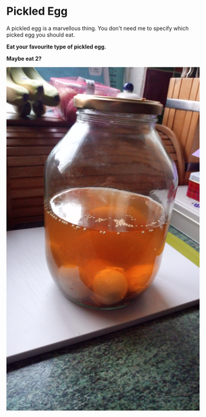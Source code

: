 # Pickled Egg

A pickled egg is a marvellous thing. You don't need me to specify which picked egg you should eat.

**Eat your favourite type of pickled egg.**

**Maybe eat 2?**

![Pickled Eggs](../images/PickledEggs.jpg)
